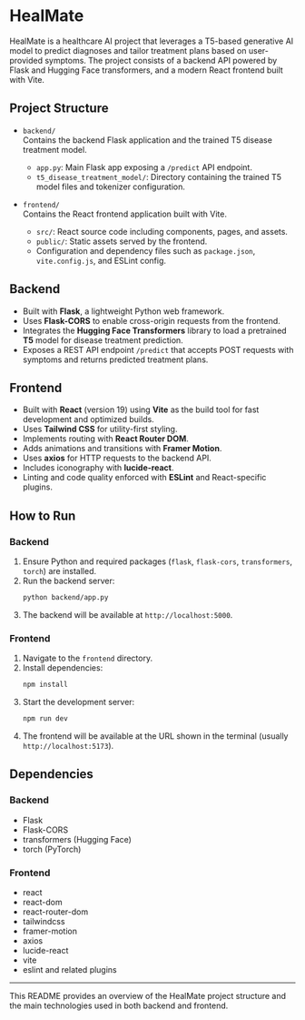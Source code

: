 # HealMate

HealMate is a healthcare AI project that leverages a T5-based generative AI model to predict diagnoses and tailor treatment plans based on user-provided symptoms. The project consists of a backend API powered by Flask and Hugging Face transformers, and a modern React frontend built with Vite.

## Project Structure

- `backend/`  
  Contains the backend Flask application and the trained T5 disease treatment model.  
  - `app.py`: Main Flask app exposing a `/predict` API endpoint.  
  - `t5_disease_treatment_model/`: Directory containing the trained T5 model files and tokenizer configuration.

- `frontend/`  
  Contains the React frontend application built with Vite.  
  - `src/`: React source code including components, pages, and assets.  
  - `public/`: Static assets served by the frontend.  
  - Configuration and dependency files such as `package.json`, `vite.config.js`, and ESLint config.

## Backend

- Built with **Flask**, a lightweight Python web framework.  
- Uses **Flask-CORS** to enable cross-origin requests from the frontend.  
- Integrates the **Hugging Face Transformers** library to load a pretrained **T5** model for disease treatment prediction.  
- Exposes a REST API endpoint `/predict` that accepts POST requests with symptoms and returns predicted treatment plans.

## Frontend

- Built with **React** (version 19) using **Vite** as the build tool for fast development and optimized builds.  
- Uses **Tailwind CSS** for utility-first styling.  
- Implements routing with **React Router DOM**.  
- Adds animations and transitions with **Framer Motion**.  
- Uses **axios** for HTTP requests to the backend API.  
- Includes iconography with **lucide-react**.  
- Linting and code quality enforced with **ESLint** and React-specific plugins.

## How to Run

### Backend

1. Ensure Python and required packages (`flask`, `flask-cors`, `transformers`, `torch`) are installed.  
2. Run the backend server:
   ```bash
   python backend/app.py
   ```
3. The backend will be available at `http://localhost:5000`.

### Frontend

1. Navigate to the `frontend` directory.  
2. Install dependencies:
   ```bash
   npm install
   ```
3. Start the development server:
   ```bash
   npm run dev
   ```
4. The frontend will be available at the URL shown in the terminal (usually `http://localhost:5173`).

## Dependencies

### Backend

- Flask
- Flask-CORS
- transformers (Hugging Face)
- torch (PyTorch)

### Frontend

- react
- react-dom
- react-router-dom
- tailwindcss
- framer-motion
- axios
- lucide-react
- vite
- eslint and related plugins

---

This README provides an overview of the HealMate project structure and the main technologies used in both backend and frontend.
